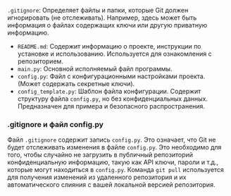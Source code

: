 `.gitignore`:  Определяет файлы и папки, которые Git должен игнорировать (не отслеживать). Например, здесь может быть информация о файлах содержащих ключи или другую приватную информацию.
*   `README.md`:  Содержит информацию о проекте, инструкции по установке и использованию.  Используется для ознакомления с репозиторием.
*   `main.py`:  Основной исполняемый файл программы.
*   `config.py`:  Файл с конфигурационными настройками проекта. (Может содержать секретные ключи).
*   `config_template.py`: Шаблон файла конфигурации.  Содержит структуру файла `config.py`, но без конфиденциальных данных.  Предназначен для примера и безопасного распространения.

### .gitignore и файл config.py
Файл `.gitignore` содержит запись `config.py`. Это означает, что Git не будет отслеживать изменения в файле `config.py`.  Это необходимо для того, чтобы случайно не загрузить в публичный репозиторий конфиденциальную информацию, такую как API ключи, пароли и т.д., которые могут находиться в `config.py`.
Команда `git pull` используется для получения изменений из удаленного репозитория и их автоматического слияния с вашей локальной версией репозитория.
